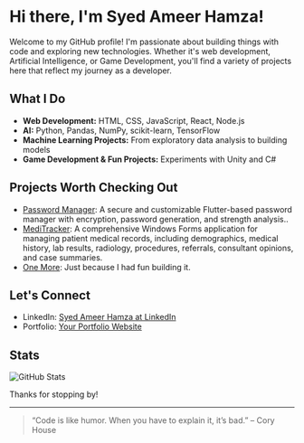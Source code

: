 # Hi there, I'm Syed Ameer Hamza!

Welcome to my GitHub profile! I'm passionate about building things with code and exploring new technologies. Whether it's web development, Artificial Intelligence, or Game Development, you'll find a variety of projects here that reflect my journey as a developer.

## What I Do

- **Web Development:** HTML, CSS, JavaScript, React, Node.js
- **AI:** Python, Pandas, NumPy, scikit-learn, TensorFlow
- **Machine Learning Projects:** From exploratory data analysis to building models
- **Game Development & Fun Projects:** Experiments with Unity and C#

## Projects Worth Checking Out

- [Password Manager](#): A secure and customizable Flutter-based password manager with encryption, password generation, and strength analysis..
- [MediTracker](#): A comprehensive Windows Forms application for managing patient medical records, including demographics, medical history, lab results, radiology, procedures, referrals, consultant opinions, and case summaries.
- [One More](#): Just because I had fun building it.

## Let's Connect

- LinkedIn: [Syed Ameer Hamza at LinkedIn](https://www.linkedin.com/in/syed-ameer-hamza-buhari-063387316?utm_source=share&utm_campaign=share_via&utm_content=profile&utm_medium=android_app)
- Portfolio: [Your Portfolio Website](#)

## Stats

![GitHub Stats](https://github-readme-stats.vercel.app/api?username=SyedAmeerBukhari&show_icons=true&theme=github_dark)

Thanks for stopping by!

---

> “Code is like humor. When you have to explain it, it’s bad.” – Cory House
